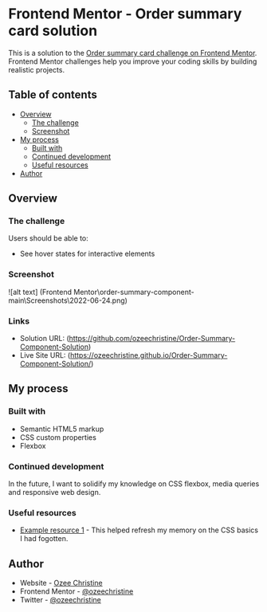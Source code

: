 # Frontend Mentor - Order summary card solution

This is a solution to the [Order summary card challenge on Frontend Mentor](https://www.frontendmentor.io/challenges/order-summary-component-QlPmajDUj). Frontend Mentor challenges help you improve your coding skills by building realistic projects. 

## Table of contents

- [Overview](#overview)
  - [The challenge](#the-challenge)
  - [Screenshot](#screenshot)
- [My process](#my-process)
  - [Built with](#built-with)
  - [Continued development](#continued-development)
  - [Useful resources](#useful-resources)
- [Author](#author)



## Overview

### The challenge

Users should be able to:

- See hover states for interactive elements

### Screenshot

![alt text] (Frontend Mentor\order-summary-component-main\Screenshots\2022-06-24.png)


### Links

- Solution URL: (https://github.com/ozeechristine/Order-Summary-Component-Solution)
- Live Site URL: (https://ozeechristine.github.io/Order-Summary-Component-Solution/)

## My process

### Built with

- Semantic HTML5 markup
- CSS custom properties
- Flexbox


### Continued development

In the future, I want to solidify my knowledge on CSS flexbox, media queries and responsive web design. 


### Useful resources

- [Example resource 1](https://www.w3schools.com) - This helped refresh my memory on the CSS basics I had fogotten. 


## Author

- Website - [Ozee Christine](https://www.frontendmentor.io/profile/ozeechristine)
- Frontend Mentor - [@ozeechristine](https://www.frontendmentor.io/profile/ozeechristine)
- Twitter - [@ozeechristine](https://www.twitter.com/ozeechristine)


